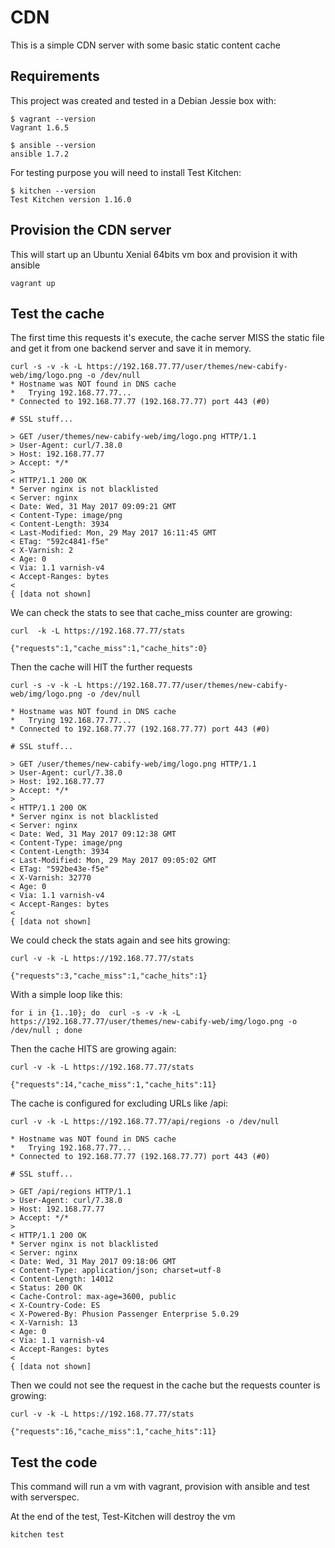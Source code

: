 # CDN 

This is a simple CDN server with some basic static content cache

## Requirements

This project was created and tested in a Debian Jessie box with:

```
$ vagrant --version
Vagrant 1.6.5

$ ansible --version
ansible 1.7.2
```

For testing purpose you will need to install Test Kitchen:

```
$ kitchen --version
Test Kitchen version 1.16.0
```

## Provision the CDN server

This will start up an Ubuntu Xenial 64bits vm box and provision it with ansible

```
vagrant up
```

## Test the cache


The first time this requests it's execute, the cache server MISS the static file and get it from one backend server and save it in memory.

```
curl -s -v -k -L https://192.168.77.77/user/themes/new-cabify-web/img/logo.png -o /dev/null
* Hostname was NOT found in DNS cache
*   Trying 192.168.77.77...
* Connected to 192.168.77.77 (192.168.77.77) port 443 (#0)

# SSL stuff...

> GET /user/themes/new-cabify-web/img/logo.png HTTP/1.1
> User-Agent: curl/7.38.0
> Host: 192.168.77.77
> Accept: */*
> 
< HTTP/1.1 200 OK
* Server nginx is not blacklisted
< Server: nginx
< Date: Wed, 31 May 2017 09:09:21 GMT
< Content-Type: image/png
< Content-Length: 3934
< Last-Modified: Mon, 29 May 2017 16:11:45 GMT
< ETag: "592c4841-f5e"
< X-Varnish: 2
< Age: 0
< Via: 1.1 varnish-v4
< Accept-Ranges: bytes
< 
{ [data not shown]
```

We can check the stats to see that cache_miss counter are growing:

```
curl  -k -L https://192.168.77.77/stats

{"requests":1,"cache_miss":1,"cache_hits":0}
```
 
Then the cache will HIT the further requests
```
curl -s -v -k -L https://192.168.77.77/user/themes/new-cabify-web/img/logo.png -o /dev/null

* Hostname was NOT found in DNS cache
*   Trying 192.168.77.77...
* Connected to 192.168.77.77 (192.168.77.77) port 443 (#0)

# SSL stuff...

> GET /user/themes/new-cabify-web/img/logo.png HTTP/1.1
> User-Agent: curl/7.38.0
> Host: 192.168.77.77
> Accept: */*
> 
< HTTP/1.1 200 OK
* Server nginx is not blacklisted
< Server: nginx
< Date: Wed, 31 May 2017 09:12:38 GMT
< Content-Type: image/png
< Content-Length: 3934
< Last-Modified: Mon, 29 May 2017 09:05:02 GMT
< ETag: "592be43e-f5e"
< X-Varnish: 32770
< Age: 0
< Via: 1.1 varnish-v4
< Accept-Ranges: bytes
< 
{ [data not shown]
```

We could check the stats again and see hits growing:
```
curl -v -k -L https://192.168.77.77/stats

{"requests":3,"cache_miss":1,"cache_hits":1}
```

With a simple loop like this:
```
for i in {1..10}; do  curl -s -v -k -L https://192.168.77.77/user/themes/new-cabify-web/img/logo.png -o /dev/null ; done
```

Then the cache HITS are growing again:
``` 
curl -v -k -L https://192.168.77.77/stats

{"requests":14,"cache_miss":1,"cache_hits":11}
```

The cache is configured for excluding URLs like /api:
```
curl -v -k -L https://192.168.77.77/api/regions -o /dev/null

* Hostname was NOT found in DNS cache
*   Trying 192.168.77.77...
* Connected to 192.168.77.77 (192.168.77.77) port 443 (#0)

# SSL stuff...

> GET /api/regions HTTP/1.1
> User-Agent: curl/7.38.0
> Host: 192.168.77.77
> Accept: */*
> 
< HTTP/1.1 200 OK
* Server nginx is not blacklisted
< Server: nginx
< Date: Wed, 31 May 2017 09:18:06 GMT
< Content-Type: application/json; charset=utf-8
< Content-Length: 14012
< Status: 200 OK
< Cache-Control: max-age=3600, public
< X-Country-Code: ES
< X-Powered-By: Phusion Passenger Enterprise 5.0.29
< X-Varnish: 13
< Age: 0
< Via: 1.1 varnish-v4
< Accept-Ranges: bytes
< 
{ [data not shown]
```

Then we could not see the request in the cache but the requests counter is growing:
```
curl -v -k -L https://192.168.77.77/stats

{"requests":16,"cache_miss":1,"cache_hits":11}
```

## Test the code

This command will run a vm with vagrant, provision with ansible and test with serverspec.

At the end of the test, Test-Kitchen will destroy the vm

```
kitchen test
```

